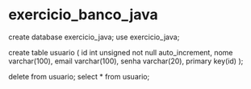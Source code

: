 # exercicio_banco_java

create database exercicio_java;
use exercicio_java;

create table usuario (
id int unsigned not null auto_increment,
nome varchar(100),
email varchar(100),
senha varchar(20),
primary key(id)
);

delete from usuario;
select \* from usuario;
